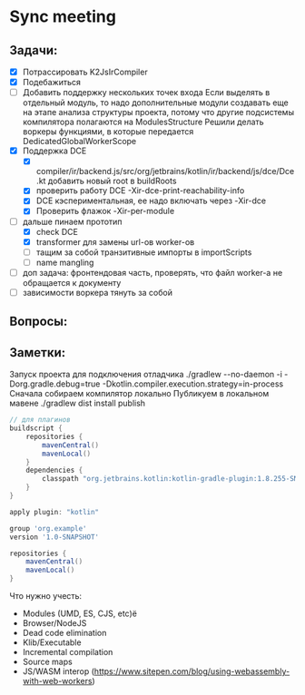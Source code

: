 # Sync meeting

## Задачи:

- [x] Потрассировать K2JsIrCompiler
- [x] Подебажиться
- [ ] Добавить поддержку нескольких точек входа
    Если выделять в отдельный модуль, то надо дополнительные модули создавать еще на этапе анализа структуры проекта, потому что другие подсистемы компилятора полагаются на ModulesStructure
    Решили делать воркеры функциями, в которые передается DedicatedGlobalWorkerScope
- [x] Поддержка DCE
  - [x] compiler/ir/backend.js/src/org/jetbrains/kotlin/ir/backend/js/dce/Dce.kt добавить новый root в buildRoots
  - [x] проверить работу DCE -Xir-dce-print-reachability-info
  - [x] DCE кэспериментальная, ее надо включать через -Xir-dce
  - [x] Проверить флажок -Xir-per-module
- [ ] дальше пинаем прототип
  - [x] check DCE
  - [x] transformer для замены url-ов worker-ов
  - [ ] тащим за собой транзитивные импорты в importScripts
  - [ ] name mangling

- [ ] доп задача: фронтендовая часть, проверять, что файл worker-а не обращается к документу
- [ ] зависимости воркера тянуть за собой

## Вопросы:

## Заметки:

Запуск проекта для подключения отладчика ./gradlew --no-daemon -i -Dorg.gradle.debug=true -Dkotlin.compiler.execution.strategy=in-process
Сначала собираем компилятор локально
Публикуем в локальном мавене ./gradlew dist install publish

```gradle
// для плагинов
buildscript {
    repositories {
        mavenCentral()
        mavenLocal()
    }
    dependencies {
        classpath "org.jetbrains.kotlin:kotlin-gradle-plugin:1.8.255-SNAPSHOT"
    }
}

apply plugin: "kotlin"

group 'org.example'
version '1.0-SNAPSHOT'

repositories {
    mavenCentral()
    mavenLocal()
}
```

Что нужно учесть:
- Modules (UMD, ES, CJS, etc)ё
- Browser/NodeJS
- Dead code elimination
- Klib/Executable
- Incremental compilation
- Source maps
- JS/WASM interop (https://www.sitepen.com/blog/using-webassembly-with-web-workers)